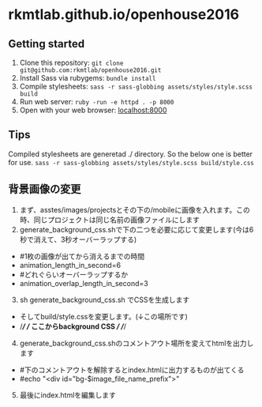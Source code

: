 # rkmtlab.github.io/openhouse2016
## Getting started

1. Clone this repository: `git clone git@github.com:rkmtlab/openhouse2016.git`
2. Install Sass via rubygems: `bundle install`
3. Compile stylesheets: `sass -r sass-globbing assets/styles/style.scss build`
4. Run web server: `ruby -run -e httpd . -p 8000`
5. Open with your web browser: [localhost:8000](http://localhost:8000)

## Tips
Compiled stylesheets are generetad ./ directory.
So the below one is better for use.
`sass -r sass-globbing assets/styles/style.scss build/style.css`

## 背景画像の変更

1. まず、asstes/images/projectsとその下の/mobileに画像を入れます。この時、同じプロジェクトは同じ名前の画像ファイルにします
2.  generate_background_css.shで下の二つを必要に応じて変更します(今は6秒で消えて、3秒オーバーラップする)
   -  #1枚の画像が出てから消えるまでの時間
   -  animation_length_in_second=6
   -  #どれぐらいオーバーラップするか
   -  animation_overlap_length_in_second=3  
3. sh generate_background_css.sh でCSSを生成します
  - そしてbuild/style.cssを変更します。(↓この場所です)
  - /*************************/
    /* ここからbackground CSS */
    /*************************/
4. generate_background_css.shのコメントアウト場所を変えてhtmlを出力します
  - #下のコメントアウトを解除するとindex.htmlに出力するものが出てくる
  - #echo "<div id=\"bg-$image_file_name_prefix\"></div>"
5. 最後にindex.htmlを編集します